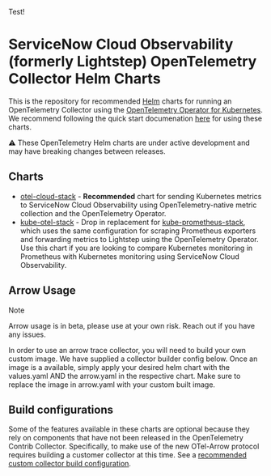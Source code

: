 Test!
# ServiceNow Cloud Observability (formerly Lightstep) OpenTelemetry Collector Helm Charts

This is the repository for recommended [Helm](https://helm.sh/) charts for running an OpenTelemetry Collector using the [OpenTelemetry Operator for Kubernetes](https://github.com/open-telemetry/opentelemetry-operator). We recommend following the quick start documenation [here](https://docs.lightstep.com/docs/quick-start-infra-otel-first) for using these charts.

⚠️ These OpenTelemetry Helm charts are under active development and may have breaking changes between releases.

## Charts

* [otel-cloud-stack](https://github.com/lightstep/prometheus-k8s-opentelemetry-collector/tree/main/charts/otel-cloud-stack) - **Recommended** chart for sending Kubernetes metrics to ServiceNow Cloud Observability using OpenTelemetry-native metric collection and the OpenTelemetry Operator.
* [kube-otel-stack](https://github.com/lightstep/prometheus-k8s-opentelemetry-collector/tree/main/charts/kube-otel-stack) - Drop in replacement for [kube-prometheus-stack](https://github.com/prometheus-community/helm-charts/tree/main/charts/kube-prometheus-stack), which uses the same configuration for scraping Prometheus exporters and forwarding metrics to Lightstep using the OpenTelemetry Operator. Use this chart if you are looking to compare Kubernetes monitoring in Prometheus with Kubernetes monitoring using ServiceNow Cloud Observability. 

## Arrow Usage

> [!NOTE] 
> Arrow usage is in beta, please use at your own risk. Reach out if you have any issues.

In order to use an arrow trace collector, you will need to build your own custom image. We have supplied a collector builder config below. Once an image is a available, simply apply your desired helm chart with the values.yaml AND the arrow.yaml in the respective chart. Make sure to replace the image in arrow.yaml with your custom built image.

## Build configurations

Some of the features available in these charts are optional because
they rely on components that have not been released in the
OpenTelemetry Contrib Collector.  Specifically, to make use of the new
OTel-Arrow protocol requires building a customer collector at this
time.  See a [recommended custom collector build configuration](./gateway-build.yaml).
